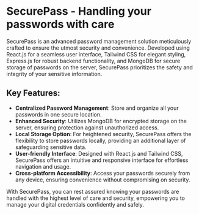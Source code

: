 # SecurePass - Handling your passwords with care

SecurePass is an advanced password management solution meticulously crafted to ensure the utmost security and convenience. Developed using React.js for a seamless user interface, Tailwind CSS for elegant styling, Express.js for robust backend functionality, and MongoDB for secure storage of passwords on the server, SecurePass prioritizes the safety and integrity of your sensitive information.

## Key Features:
- **Centralized Password Management**: Store and organize all your passwords in one secure location.
- **Enhanced Security**: Utilizes MongoDB for encrypted storage on the server, ensuring protection against unauthorized access.
- **Local Storage Option**: For heightened security, SecurePass offers the flexibility to store passwords locally, providing an additional layer of safeguarding sensitive data.
- **User-friendly Interface**: Designed with React.js and Tailwind CSS, SecurePass offers an intuitive and responsive interface for effortless navigation and usage.
- **Cross-platform Accessibility**: Access your passwords securely from any device, ensuring convenience without compromising on security.


With SecurePass, you can rest assured knowing your passwords are handled with the highest level of care and security, empowering you to manage your digital credentials confidently and safely.
